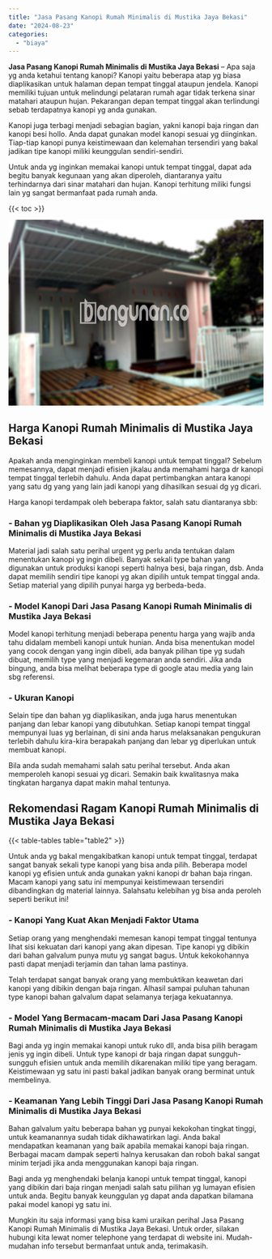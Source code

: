 ```yaml
---
title: "Jasa Pasang Kanopi Rumah Minimalis di Mustika Jaya Bekasi"
date: "2024-08-23"
categories: 
  - "biaya"
---
```


**Jasa Pasang Kanopi Rumah Minimalis di Mustika Jaya Bekasi** – Apa saja yg anda ketahui tentang kanopi? Kanopi yaitu beberapa atap yg biasa diaplikasikan untuk halaman depan tempat tinggal ataupun jendela. Kanopi memiliki tujuan untuk melindungi pelataran rumah agar tidak terkena sinar matahari ataupun hujan. Pekarangan depan tempat tinggal akan terlindungi sebab terdapatnya kanopi yg anda gunakan.

Kanopi juga terbagi menjadi sebagian bagian, yakni kanopi baja ringan dan kanopi besi hollo. Anda dapat gunakan model kanopi sesuai yg diinginkan. Tiap-tiap kanopi punya keistimewaan dan kelemahan tersendiri yang bakal jadikan tipe kanopi miliki keunggulan sendiri-sendiri.

Untuk anda yg inginkan memakai kanopi untuk tempat tinggal, dapat ada begitu banyak kegunaan yang akan diperoleh, diantaranya yaitu terhindarnya dari sinar matahari dan hujan. Kanopi terhitung miliki fungsi lain yg sangat bermanfaat pada rumah anda.

{{< toc >}}

![Jasa Pasang Kanopi Rumah Minimalis di Mustika Jaya Bekasi](/images/harga-kanopi-minimalis-45.png)

## Harga Kanopi Rumah Minimalis di Mustika Jaya Bekasi

Apakah anda menginginkan membeli kanopi untuk tempat tinggal? Sebelum memesannya, dapat menjadi efisien jikalau anda memahami harga dr kanopi tempat tinggal terlebih dahulu. Anda dapat pertimbangkan antara kanopi yang satu dg yang yang lain jadi kanopi yang dihasilkan sesuai dg yg dicari.

Harga kanopi terdampak oleh beberapa faktor, salah satu diantaranya sbb:

### \- Bahan yg Diaplikasikan Oleh Jasa Pasang Kanopi Rumah Minimalis di Mustika Jaya Bekasi

Material jadi salah satu perihal urgent yg perlu anda tentukan dalam menentukan kanopi yg ingin dibeli. Banyak sekali type bahan yang digunakan untuk produksi kanopi seperti halnya besi, baja ringan, dsb. Anda dapat memilih sendiri tipe kanopi yg akan dipilih untuk tempat tinggal anda. Setiap material yang dipilih punyai harga yg berbeda-beda.

### \- Model Kanopi Dari Jasa Pasang Kanopi Rumah Minimalis di Mustika Jaya Bekasi

Model kanopi terhitung menjadi beberapa penentu harga yang wajib anda tahu didalam membeli kanopi untuk hunian. Anda bisa menentukan model yang cocok dengan yang ingin dibeli, ada banyak pilihan tipe yg sudah dibuat, memilih type yang menjadi kegemaran anda sendiri. Jika anda bingung, anda bisa melihat beberapa type di google atau media yang lain sbg referensi.

### \- Ukuran Kanopi

Selain tipe dan bahan yg diaplikasikan, anda juga harus menentukan panjang dan lebar kanopi yang dibutuhkan. Setiap kanopi tempat tinggal mempunyai luas yg berlainan, di sini anda harus melaksanakan pengukuran terlebih dahulu kira-kira berapakah panjang dan lebar yg diperlukan untuk membuat kanopi.

Bila anda sudah memahami salah satu perihal tersebut. Anda akan memperoleh kanopi sesuai yg dicari. Semakin baik kwalitasnya maka tingkatan harganya dapat makin mahal tentunya.

## Rekomendasi Ragam Kanopi Rumah Minimalis di Mustika Jaya Bekasi

{{< table-tables table="table2" >}}

Untuk anda yg bakal mengakibatkan kanopi untuk tempat tinggal, terdapat sangat banyak sekali type kanopi yang bisa anda pilih. Beberapa model kanopi yg efisien untuk anda gunakan yakni kanopi dr bahan baja ringan. Macam kanopi yang satu ini mempunyai keistimewaan tersendiri dibandingkan dg material lainnya. Salahsatu kelebihan yg bisa anda peroleh seperti berikut ini!

### \- Kanopi Yang Kuat Akan Menjadi Faktor Utama

Setiap orang yang menghendaki memesan kanopi tempat tinggal tentunya lihat sisi kekuatan dari kanopi yang akan dipesan. Tipe kanopi yg dibikin dari bahan galvalum punya mutu yg sangat bagus. Untuk kekokohannya pasti dapat menjadi terjamin dan tahan lama pastinya.

Telah terdapat sangat banyak orang yang membuktikan keawetan dari kanopi yang dibikin dengan baja ringan. Alhasil sampai puluhan tahunan type kanopi bahan galvalum dapat selamanya terjaga kekuatannya.

### \- Model Yang Bermacam-macam Dari Jasa Pasang Kanopi Rumah Minimalis di Mustika Jaya Bekasi

Bagi anda yg ingin memakai kanopi untuk ruko dll, anda bisa pilih beragam jenis yg ingin dibeli. Untuk type kanopi dr baja ringan dapat sungguh-sungguh efisien untuk anda memilih dikarenakan miliki tipe yang beragam. Keistimewaan yg satu ini pasti bakal jadikan banyak orang berminat untuk membelinya.

### \- Keamanan Yang Lebih Tinggi Dari Jasa Pasang Kanopi Rumah Minimalis di Mustika Jaya Bekasi

Bahan galvalum yaitu beberapa bahan yg punyai kekokohan tingkat tinggi, untuk keamanannya sudah tidak dikhawatirkan lagi. Anda bakal mendapatkan keamanan yang baik apabila memakai kanopi baja ringan. Berbagai macam dampak seperti halnya kerusakan dan roboh bakal sangat minim terjadi jika anda menggunakan kanopi baja ringan.

Bagi anda yg menghendaki belanja kanopi untuk tempat tinggal, kanopi yang dibikin dari baja ringan menjadi salah satu pilihan yg lumayan efisien untuk anda. Begitu banyak keunggulan yg dapat anda dapatkan bilamana pakai model kanopi yg satu ini.

Mungkin itu saja informasi yang bisa kami uraikan perihal Jasa Pasang Kanopi Rumah Minimalis di Mustika Jaya Bekasi. Untuk order, silakan hubungi kita lewat nomer telephone yang terdapat di website ini. Mudah-mudahan info tersebut bermanfaat untuk anda, terimakasih.
